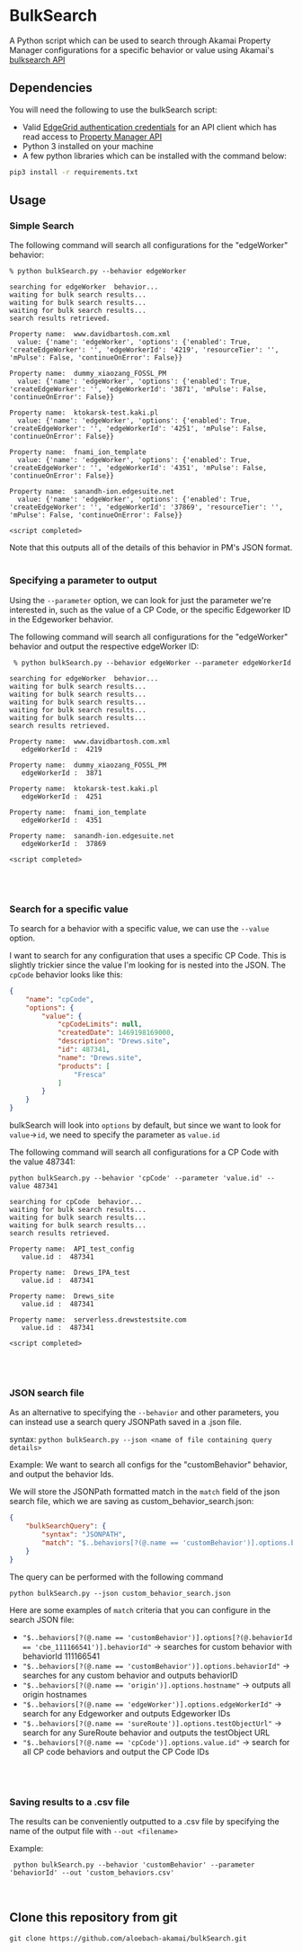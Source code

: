 
# BulkSearch

A Python script which can be used to search through Akamai Property Manager configurations for a specific behavior or value using Akamai's [bulksearch API](https://techdocs.akamai.com/property-mgr/reference/post-bulk-search)
<br/>

## Dependencies
You will need the following to use the bulkSearch script:
* Valid [EdgeGrid authentication credentials](https://techdocs.akamai.com/developer/docs/edgegrid) for an API client which has read access to [Property Manager API](https://techdocs.akamai.com/property-mgr/reference/api) 
* Python 3 installed on your machine
* A few python libraries which can be installed with the command below:
```bash
pip3 install -r requirements.txt
```

## Usage
### Simple Search 
The following command will search all configurations for the "edgeWorker" behavior:
```
% python bulkSearch.py --behavior edgeWorker 

searching for edgeWorker  behavior...
waiting for bulk search results...
waiting for bulk search results...
waiting for bulk search results...
search results retrieved.

Property name:  www.davidbartosh.com.xml
  value: {'name': 'edgeWorker', 'options': {'enabled': True, 'createEdgeWorker': '', 'edgeWorkerId': '4219', 'resourceTier': '', 'mPulse': False, 'continueOnError': False}}

Property name:  dummy_xiaozang_FOSSL_PM
  value: {'name': 'edgeWorker', 'options': {'enabled': True, 'createEdgeWorker': '', 'edgeWorkerId': '3871', 'mPulse': False, 'continueOnError': False}}

Property name:  ktokarsk-test.kaki.pl
  value: {'name': 'edgeWorker', 'options': {'enabled': True, 'createEdgeWorker': '', 'edgeWorkerId': '4251', 'mPulse': False, 'continueOnError': False}}

Property name:  fnami_ion_template
  value: {'name': 'edgeWorker', 'options': {'enabled': True, 'createEdgeWorker': '', 'edgeWorkerId': '4351', 'mPulse': False, 'continueOnError': False}}

Property name:  sanandh-ion.edgesuite.net
  value: {'name': 'edgeWorker', 'options': {'enabled': True, 'createEdgeWorker': '', 'edgeWorkerId': '37869', 'resourceTier': '', 'mPulse': False, 'continueOnError': False}}
  
<script completed>
```

Note that this outputs all of the details of this behavior in PM's JSON format.
<br/>
<br/>

### Specifying a parameter to output
Using the `--parameter` option, we can look for just the parameter we're interested in, such as the value of a CP Code, or the specific Edgeworker ID in the Edgeworker behavior.

The following command will search all configurations for the "edgeWorker" behavior and output the respective edgeWorker ID:
```
 % python bulkSearch.py --behavior edgeWorker --parameter edgeWorkerId

searching for edgeWorker  behavior...
waiting for bulk search results...
waiting for bulk search results...
waiting for bulk search results...
waiting for bulk search results...
waiting for bulk search results...
search results retrieved.

Property name:  www.davidbartosh.com.xml
   edgeWorkerId :  4219

Property name:  dummy_xiaozang_FOSSL_PM
   edgeWorkerId :  3871

Property name:  ktokarsk-test.kaki.pl
   edgeWorkerId :  4251

Property name:  fnami_ion_template
   edgeWorkerId :  4351

Property name:  sanandh-ion.edgesuite.net
   edgeWorkerId :  37869

<script completed>
```
<br/>
<br/>


### Search for a specific value
To search for a behavior with a specific value, we can use the `--value` option. 

I want to search for any configuration that uses a specific CP Code. This is slightly trickier since the value I'm looking for is nested into the JSON. The `cpCode` behavior looks like this:

```json
{
	"name": "cpCode",
	"options": {
		"value": {
			"cpCodeLimits": null,
			"createdDate": 1469198169000,
			"description": "Drews.site",
			"id": 487341,
			"name": "Drews.site",
			"products": [
				"Fresca"
			]
		}
	}
}
```

bulkSearch will look into `options` by default, but since we want to look for `value`->`id`, we need to specify the parameter as `value.id` 

The following command will search all configurations for a CP Code with the value 487341:
```
python bulkSearch.py --behavior 'cpCode' --parameter 'value.id' --value 487341

searching for cpCode  behavior...
waiting for bulk search results...
waiting for bulk search results...
waiting for bulk search results...
search results retrieved.

Property name:  API_test_config
   value.id :  487341

Property name:  Drews_IPA_test
   value.id :  487341

Property name:  Drews_site
   value.id :  487341

Property name:  serverless.drewstestsite.com
   value.id :  487341

<script completed>
```
<br/>
<br/>


### JSON search file
As an alternative to specifying the `--behavior` and other parameters, you can instead use a search query JSONPath saved in a .json file.

syntax: `python bulkSearch.py --json <name of file containing query details>`

Example:
We want to search all configs for the "customBehavior" behavior, and output the behavior Ids.

We will store the JSONPath formatted match in the `match` field of the json search file, which we are saving as custom_behavior_search.json:
```json
{
	"bulkSearchQuery": {
		"syntax": "JSONPATH",
		"match": "$..behaviors[?(@.name == 'customBehavior')].options.behaviorId"
	}
}
```

The query can be performed with the following command
```
python bulkSearch.py --json custom_behavior_search.json   
```

Here are some examples of `match` criteria that you can configure in the search JSON file:
* `"$..behaviors[?(@.name == 'customBehavior')].options[?(@.behaviorId == 'cbe_111166541')].behaviorId"`	-> searches for custom behavior with behaviorId 111166541
* `"$..behaviors[?(@.name == 'customBehavior')].options.behaviorId"`	-> searches for any custom behavior and outputs behaviorID
* `"$..behaviors[?(@.name == 'origin')].options.hostname"`	-> outputs all origin hostnames
* `"$..behaviors[?(@.name == 'edgeWorker')].options.edgeWorkerId"`	-> search for any Edgeworker and outputs Edgeworker IDs
* `"$..behaviors[?(@.name == 'sureRoute')].options.testObjectUrl"`	-> search for any SureRoute behavior and outputs the testObject URL
* `"$..behaviors[?(@.name == 'cpCode')].options.value.id"`	-> search for all CP code behaviors and output the CP Code IDs
<br/>
<br/>


### Saving results to a .csv file 

The results can be conveniently outputted to a .csv file by specifying the name of the output file with `--out <filename>`

Example:
```
 python bulkSearch.py --behavior 'customBehavior' --parameter 'behaviorId' --out 'custom_behaviors.csv'
```
<br/>


## Clone this repository from git
```
git clone https://github.com/aloebach-akamai/bulkSearch.git
```
